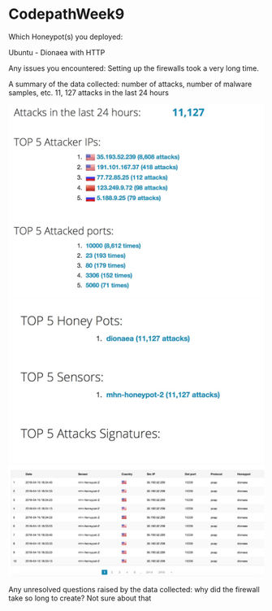 # CodepathWeek9

Which Honeypot(s) you deployed: 

Ubuntu - Dionaea with HTTP


Any issues you encountered: Setting up the firewalls took a very long time. 


A summary of the data collected: number of attacks, number of malware samples, etc.
11, 127 attacks in the last 24 hours

<img src="https://github.com/sk8wt/CodepathWeek9/blob/master/attack.jpeg" width="800">
<img src="https://github.com/sk8wt/CodepathWeek9/blob/master/attack2.jpeg" width="800">
<img src="https://github.com/sk8wt/CodepathWeek9/blob/master/attack3.jpeg" width="800">

Any unresolved questions raised by the data collected: why did the firewall take so long to create? Not sure about that
